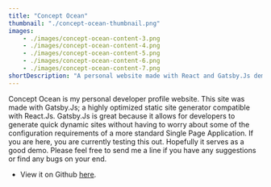 ```yaml
---
title: "Concept Ocean"
thumbnail: "./concept-ocean-thumbnail.png"
images: 
    - ./images/concept-ocean-content-3.png
    - ./images/concept-ocean-content-4.png
    - ./images/concept-ocean-content-5.png
    - ./images/concept-ocean-content-6.png
    - ./images/concept-ocean-content-7.png
shortDescription: "A personal website made with React and Gatsby.Js demonstrating personal projects"
---
```


Concept Ocean is my personal developer profile website. This site was made with Gatsby.Js; a highly optimized static site generator compatible with React.Js. Gatsby.Js is great because it allows for developers to generate quick dynamic sites without having to worry about some of the configuration requirements of a more standard Single Page Application. If you are here, you are currently testing this out. Hopefully it serves as a good demo. Please feel free to send me a line if you have any suggestions or find any bugs on your end.

* View it on Github <a href="https://github.com/greatwillow/concept-ocean-website" target="_blank">here</a>.
